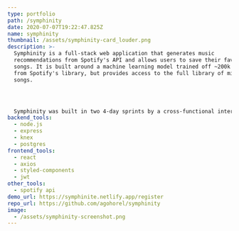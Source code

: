 ```yaml
---
type: portfolio
path: /symphinity
date: 2020-07-07T19:22:47.825Z
name: symphinity
thumbnail: /assets/symphinity-card_louder.png
description: >-
  Symphinity is a full-stack web application that generates music
  recommendations from Spotify's API and allows users to save their favorite
  songs. It is built around a machine learning model trained off ~200k songs
  from Spotify's library, but provides access to the full library of millions of
  songs.




  Symphinity was built in two 4-day sprints by a cross-functional international team of students at Lambda School. The machine learning API was developed by Data Science students who I worked with closely to deliver compatible front and back ends to the application. I worked with a team of 3 to develop the front end in one four day sprint, and worked with one other developer to develop the back end in another four day sprint.
backend_tools:
  - node.js
  - express
  - knex
  - postgres
frontend_tools:
  - react
  - axios
  - styled-components
  - jwt
other_tools:
  - spotify api
demo_url: https://symphinite.netlify.app/register
repo_url: https://github.com/agohorel/symphinity
image:
  - /assets/symphinity-screenshot.png
---
```


